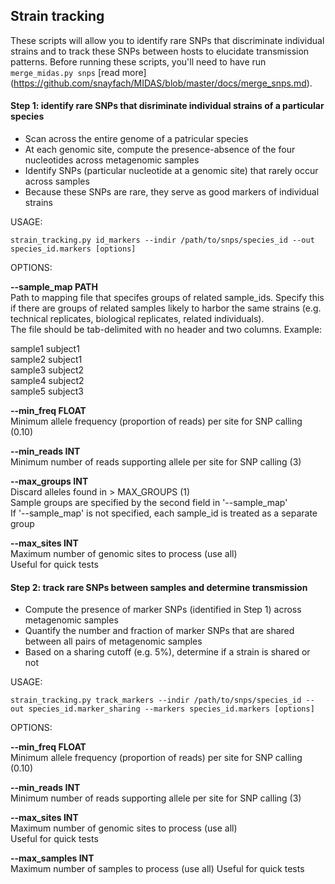 ## Strain tracking

These scripts will allow you to identify rare SNPs that discriminate individual strains and to track these SNPs between hosts to elucidate transmission patterns. Before running these scripts, you'll need to have run `merge_midas.py snps` [read more] (https://github.com/snayfach/MIDAS/blob/master/docs/merge_snps.md).



#### Step 1: identify rare SNPs that disriminate individual strains of a particular species

 * Scan across the entire genome of a patricular species
 * At each genomic site, compute the presence-absence of the four nucleotides across metagenomic samples
 * Identify SNPs (particular nucleotide at a genomic site) that rarely occur across samples
 * Because these SNPs are rare, they serve as good markers of individual strains 

USAGE:

`strain_tracking.py id_markers --indir /path/to/snps/species_id --out species_id.markers [options]`

OPTIONS:

<b>--sample_map PATH </b>  
Path to mapping file that specifes groups of related sample_ids. 
Specify this if there are groups of related samples likely to harbor the same strains (e.g. technical replicates, biological replicates, related individuals).  
The file should be tab-delimited with no header and two columns. Example:  

 sample1 subject1  
 sample2 subject1  
 sample3 subject2  
 sample4 subject2  
 sample5 subject3  
                      
<b>--min_freq FLOAT </b>   
 Minimum allele frequency (proportion of reads) per site for SNP calling (0.10) 
  
<b>--min_reads INT </b>     
Minimum number of reads supporting allele per site for SNP calling (3)  

<b>--max_groups INT </b>   
Discard alleles found in > MAX_GROUPS (1)    
Sample groups are specified by the second field in '--sample_map'  
If '--sample_map' is not specified, each sample_id is treated as a separate group  

<b>--max_sites INT </b>    
Maximum number of genomic sites to process (use all)  
Useful for quick tests

#### Step 2: track rare SNPs between samples and determine transmission 
 * Compute the presence of marker SNPs (identified in Step 1) across metagenomic samples
 * Quantify the number and fraction of marker SNPs that are shared between all pairs of metagenomic samples
 * Based on a sharing cutoff (e.g. 5%), determine if a strain is shared or not

USAGE:

`strain_tracking.py track_markers --indir /path/to/snps/species_id --out species_id.marker_sharing --markers species_id.markers [options]`

OPTIONS:
                      
<b>--min_freq FLOAT </b>   
 Minimum allele frequency (proportion of reads) per site for SNP calling (0.10) 
  
<b>--min_reads INT </b>     
Minimum number of reads supporting allele per site for SNP calling (3)  

<b>--max_sites INT </b>    
Maximum number of genomic sites to process (use all)  
Useful for quick tests

<b>--max_samples INT </b>   
Maximum number of samples to process (use all)
Useful for quick tests

